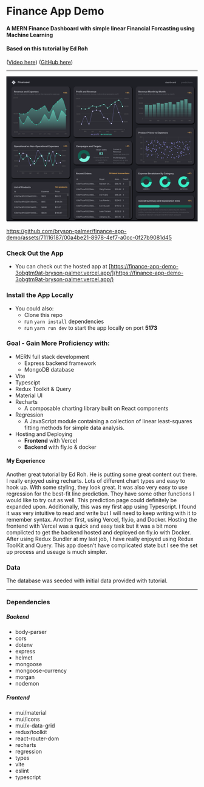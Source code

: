 # Finance App Demo
#### A MERN Finance Dashboard with simple linear Financial Forcasting using Machine Learning
#### Based on this tutorial by Ed Roh
([Video here](https://www.youtube.com/watch?v=uoJ0Tv-BFcQ&t=522s)) ([GitHub here](https://github.com/ed-roh/finance-app/blob/master/README.md))

---

![Finanseer](./client/src/assets/finanseer.png)

https://github.com/bryson-palmer/finance-app-demo/assets/71116187/00a4be21-8978-4ef7-a0cc-0f27b9081d45

### Check Out the App
- You can check out the hosted app at [https://finance-app-demo-3obgtm9at-bryson-palmer.vercel.app/](https://finance-app-demo-3obgtm9at-bryson-palmer.vercel.app/)
### Install the App Locally
- You could also:
  - Clone this repo
  - run `yarn install` dependencies
  - run `yarn run dev` to start the app locally on port **5173**

### Goal - Gain More Proficiency with:
- MERN full stack development
  - Express backend framework
  - MongoDB database
- Vite
- Typescipt
- Redux Toolkit & Query
- Material UI
- Recharts
  - A composable charting library built on React components
- Regression
  - A JavaScript module containing a collection of linear least-squares fitting methods for simple data analysis.
- Hosting and Deploying
  - **Frontend** with Vercel
  - **Backend** with fly.io & docker

#### My Experience
Another great tutorial by Ed Roh. He is putting some great content out there.
I really enjoyed using recharts. Lots of different chart types and easy to hook up. With some styling, they look great. It was also very easy to use regression for the best-fit line prediction. They have some other functions I would like to try out as well. This prediction page could definitely be expanded upon. Additionally, this was my first app using Typescript. I found it was very intuitive to read and write but I will need to keep writing with it to remember syntax. Another first, using Vercel, fly.io, and Docker. Hosting the frontend with Vercel was a quick and easy task but it was a bit more complicted to get the backend hosted and deployed on fly.io with Docker. After using Redux Bundler at my last job, I have really enjoyed using Redux ToolKit and Query. This app doesn't have complicated state but I see the set up process and useage is much simpler.
### Data
The database was seeded with initial data provided with tutorial.

  ---

### Dependencies
  ##### Backend
  - body-parser
  - cors
  - dotenv
  - express
  - helmet
  - mongoose
  - mongoose-currency
  - morgan
  - nodemon
  ##### Frontend
  - mui/material
  - mui/icons
  - mui/x-data-grid
  - redux/toolkit
  - react-router-dom
  - recharts
  - regression
  - types
  - vite
  - eslint
  - typescript
